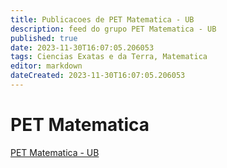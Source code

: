```yaml
---
title: Publicacoes de PET Matematica - UB
description: feed do grupo PET Matematica - UB
published: true
date: 2023-11-30T16:07:05.206053
tags: Ciencias Exatas e da Terra, Matematica
editor: markdown
dateCreated: 2023-11-30T16:07:05.206053
---
```


# PET Matematica
[PET Matematica - UB](/grupo/240PETMatematicaUB.md)